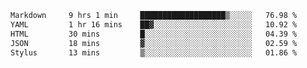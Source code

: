 <!--START_SECTION:waka-->

```txt
Markdown     9 hrs 1 min     ███████████████████▒░░░░░   76.98 %
YAML         1 hr 16 mins    ██▓░░░░░░░░░░░░░░░░░░░░░░   10.92 %
HTML         30 mins         █░░░░░░░░░░░░░░░░░░░░░░░░   04.39 %
JSON         18 mins         ▓░░░░░░░░░░░░░░░░░░░░░░░░   02.59 %
Stylus       13 mins         ▒░░░░░░░░░░░░░░░░░░░░░░░░   01.86 %
```

<!--END_SECTION:waka-->